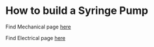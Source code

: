 # How to build a Syringe Pump

Find Mechanical page [here](/Thompson-Syringe-Pump/mechanical)

Find Electrical page [here](/Thompson-Syringe-Pump/Electrical)

